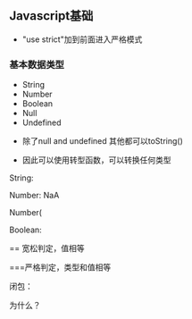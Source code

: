 

## Javascript基础



* "use strict"加到前面进入严格模式



### 基本数据类型

- String
- Number
- Boolean
- Null
- Undefined





* 除了null and undefined 其他都可以toString()

* 因此可以使用转型函数，可以转换任何类型





String:

Number: NaA

Number(

Boolean:





== 宽松判定，值相等

===严格判定，类型和值相等





闭包：

为什么？